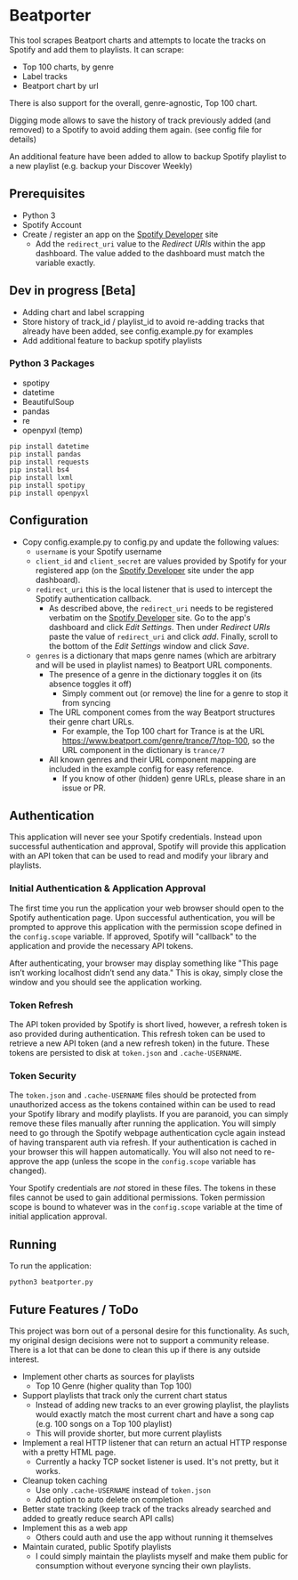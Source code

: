 # Beatporter

This tool scrapes Beatport charts and attempts to locate the tracks on Spotify and add them to playlists.
It can scrape:
* Top 100 charts, by genre
* Label tracks
* Beatport chart by url

There is also support for the overall, genre-agnostic, Top 100 chart.

Digging mode allows to save the history of track previously added (and removed) to a Spotify to avoid adding them again. (see config file for details)

An additional feature have been added to allow to backup Spotify playlist to a new playlist (e.g. backup your Discover Weekly) 

## Prerequisites

* Python 3
* Spotify Account
* Create / register an app on the [Spotify Developer](https://developer.spotify.com) site
    * Add the `redirect_uri` value to the _Redirect URIs_ within the app dashboard.  The value added to the dashboard must match the variable exactly. 

## Dev in progress [Beta]

* Adding chart and label scrapping
* Store history of track_id / playlist_id to avoid re-adding tracks that already have been added, see config.example.py for examples
* Add additional feature to backup spotify playlists

### Python 3 Packages

* spotipy
* datetime
* BeautifulSoup
* pandas
* re
* openpyxl (temp)

```
pip install datetime
pip install pandas
pip install requests
pip install bs4
pip install lxml
pip install spotipy
pip install openpyxl
```

## Configuration
* Copy config.example.py to config.py and update the following values:
    * `username` is your Spotify username
    * `client_id` and `client_secret` are values provided by Spotify for your registered app (on the [Spotify Developer](https://developer.spotify.com) site under the app dashboard).
    * `redirect_uri` this is the local listener that is used to intercept the Spotify authentication callback.
        * As described above, the `redirect_uri` needs to be registered verbatim on the [Spotify Developer](https://developer.spotify.com) site.  Go to the app's dashboard and click _Edit Settings_.  Then under _Redirect URIs_ paste the value of `redirect_uri` and click _add_.  Finally, scroll to the bottom of the _Edit Settings_ window and click _Save_.
    * `genres` is a dictionary that maps genre names (which are arbitrary and will be used in playlist names) to Beatport URL components.
        * The presence of a genre in the dictionary toggles it on (its absence toggles it off)
            * Simply comment out (or remove) the line for a genre to stop it from syncing  
        * The URL component comes from the way Beatport structures their genre chart URLs.
            * For example, the Top 100 chart for Trance is at the URL https://www.beatport.com/genre/trance/7/top-100, so the URL component in the dictionary is `trance/7`
        * All known genres and their URL component mapping are included in the example config for easy reference.
            * If you know of other (hidden) genre URLs, please share in an issue or PR.

## Authentication
This application will never see your Spotify credentials.  Instead upon successful authentication and approval,  Spotify will provide this application with an API token that can be used to read and modify your library and playlists.

### Initial Authentication & Application Approval
The first time you run the application your web browser should open to the Spotify authentication page.  Upon successful authentication, you will be prompted to approve this application with the permission scope defined in the `config.scope` variable.  If approved, Spotify will "callback" to the application and provide the necessary API tokens.

After authenticating, your browser may display something like "This page isn’t working localhost didn’t send any data."  This is okay, simply close the window and you should see the application working.

### Token Refresh
The API token provided by Spotify is short lived, however, a refresh token is aso provided during authentication.  This refresh token can be used to retrieve a new API token (and a new refresh token) in the future.  These tokens are persisted to disk at `token.json` and `.cache-USERNAME`.

### Token Security
The `token.json` and `.cache-USERNAME` files should be protected from unauthorized access as the tokens contained within can be used to read your Spotify library and modify playlists.  If you are paranoid, you can simply remove these files manually after running the application.  You will simply need to go through the Spotify webpage authentication cycle again instead of having transparent auth via refresh.  If your authentication is cached in your browser this will happen automatically.  You will also not need to re-approve the app (unless the scope in the `config.scope` variable has changed). 

Your Spotify credentials are _not_ stored in these files.  The tokens in these files cannot be used to gain additional permissions.  Token permission scope is bound to whatever was in the `config.scope` variable at the time of initial application approval.

## Running

To run the application:
 
```python3 beatporter.py```

## Future Features / ToDo
This project was born out of a personal desire for this functionality.  As such, my original design decisions were not to support a community release.   There is a lot that can be done to clean this up if there is any outside interest.

* Implement other charts as sources for playlists
    * Top 10 Genre (higher quality than Top 100)
* Support playlists that track only the current chart status
    * Instead of adding new tracks to an ever growing playlist, the playlists would exactly match the most current chart and have a song cap (e.g. 100 songs on a Top 100 playlist)
    * This will provide shorter, but more current playlists
 * Implement a real HTTP listener that can return an actual HTTP response with a pretty HTML page.
    * Currently a hacky TCP socket listener is used.  It's not pretty, but it works.
 * Cleanup token caching
    * Use only `.cache-USERNAME` instead of `token.json`
    * Add option to auto delete on completion
 * Better state tracking (keep track of the tracks already searched and added to greatly reduce search API calls)
 * Implement this as a web app
    * Others could auth and use the app without running it themselves
 * Maintain curated, public Spotify playlists
    * I could simply maintain the playlists myself and make them public for consumption without everyone syncing their own playlists.
